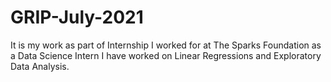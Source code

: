 # GRIP-July-2021
It is my work as part of  Internship I worked for at  The Sparks Foundation as a Data Science Intern
I have worked on Linear Regressions and Exploratory Data Analysis.
